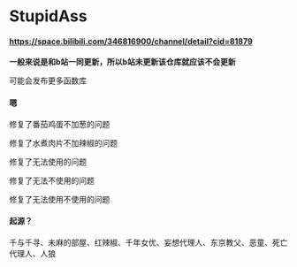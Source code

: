 # StupidAss

#### https://space.bilibili.com/346816900/channel/detail?cid=81879
**一般来说是和b站一同更新，所以b站未更新该仓库就应该不会更新**

可能会发布更多函数库


#### 嗯

修复了番茄鸡蛋不加葱的问题

修复了水煮肉片不加辣椒的问题

修复了无法使用的问题

修复了无法不使用的问题

修复了无法使用不使用的问题


#### 起源？


千与千寻、未麻的部屋、红辣椒、千年女优、妄想代理人、东京教父、恶童、死亡代理人、人狼
